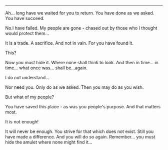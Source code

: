 
* * *

Ah... long have we waited for you to return. You have done as we asked. You have succeed.

No.I have failed. My people are gone - chased out by those who I thought would protect them...

It is a trade. A sacrifice. And not in vain. For you have found it.

This?

Now you must hide it. Where none shall think to look. And then in time... in time... what once was... shall be...again.

I do not understand...

Nor need you. Only do as we asked. Then you may do as you wish.

But what of my people?

You have saved this place - as was you people's purpose. And that matters most.

It is not enough!

It will never be enough. You strive for that which does not exist. Still you have made a difference. And you will do so again. Remember... you must hide the amulet where none might find it...
